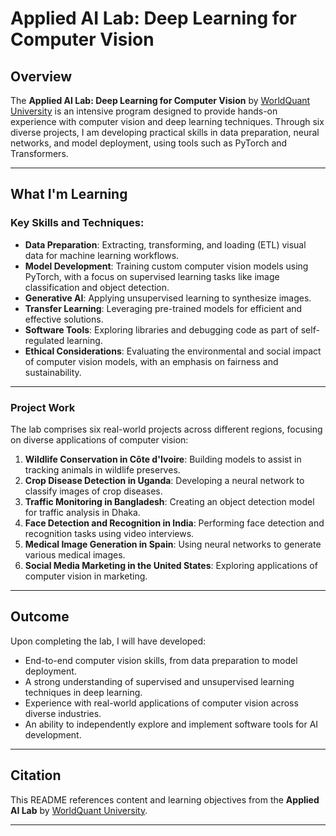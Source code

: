 # Applied AI Lab: Deep Learning for Computer Vision

## Overview  

The **Applied AI Lab: Deep Learning for Computer Vision** by [WorldQuant University](https://www.wqu.edu/) is an intensive program designed to provide hands-on experience with computer vision and deep learning techniques. Through six diverse projects, I am developing practical skills in data preparation, neural networks, and model deployment, using tools such as PyTorch and Transformers.  

---

## What I'm Learning  

### Key Skills and Techniques:  
- **Data Preparation**: Extracting, transforming, and loading (ETL) visual data for machine learning workflows.  
- **Model Development**: Training custom computer vision models using PyTorch, with a focus on supervised learning tasks like image classification and object detection.  
- **Generative AI**: Applying unsupervised learning to synthesize images.  
- **Transfer Learning**: Leveraging pre-trained models for efficient and effective solutions.  
- **Software Tools**: Exploring libraries and debugging code as part of self-regulated learning.  
- **Ethical Considerations**: Evaluating the environmental and social impact of computer vision models, with an emphasis on fairness and sustainability.  

---

### Project Work  

The lab comprises six real-world projects across different regions, focusing on diverse applications of computer vision:  

1. **Wildlife Conservation in Côte d'Ivoire**: Building models to assist in tracking animals in wildlife preserves.  
2. **Crop Disease Detection in Uganda**: Developing a neural network to classify images of crop diseases.  
3. **Traffic Monitoring in Bangladesh**: Creating an object detection model for traffic analysis in Dhaka.  
4. **Face Detection and Recognition in India**: Performing face detection and recognition tasks using video interviews.  
5. **Medical Image Generation in Spain**: Using neural networks to generate various medical images.  
6. **Social Media Marketing in the United States**: Exploring applications of computer vision in marketing.  

---

## Outcome  

Upon completing the lab, I will have developed:  
- End-to-end computer vision skills, from data preparation to model deployment.  
- A strong understanding of supervised and unsupervised learning techniques in deep learning.  
- Experience with real-world applications of computer vision across diverse industries.  
- An ability to independently explore and implement software tools for AI development.  

---

## Citation  

This README references content and learning objectives from the **Applied AI Lab** by [WorldQuant University](https://www.wqu.edu/ai-lab-computer-vision?utm_campaign=AI%20Lab%20Launch&utm_source=piazza).  

---  
